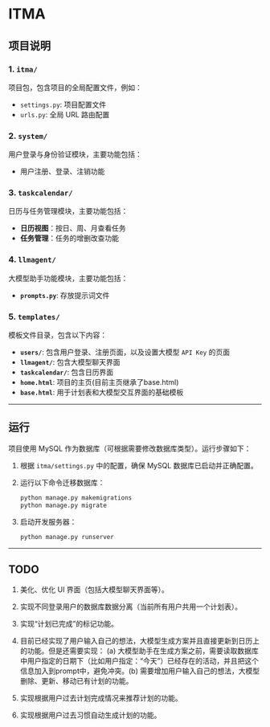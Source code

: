 # ITMA

## 项目说明

### 1. `itma/`
项目包，包含项目的全局配置文件，例如：
- `settings.py`: 项目配置文件
- `urls.py`: 全局 URL 路由配置

### 2. `system/`
用户登录与身份验证模块，主要功能包括：
- 用户注册、登录、注销功能

### 3. `taskcalendar/`
日历与任务管理模块，主要功能包括：
- **日历视图**：按日、周、月查看任务
- **任务管理**：任务的增删改查功能

### 4. `llmagent/`
大模型助手功能模块，主要功能包括：
- **`prompts.py`**: 存放提示词文件

### 5. `templates/`
模板文件目录，包含以下内容：
- **`users/`**: 包含用户登录、注册页面，以及设置大模型 `API Key` 的页面
- **`llmagent/`**: 包含大模型聊天界面
- **`taskcalendar/`**: 包含日历界面
- **`home.html`**: 项目的主页(目前主页继承了base.html)
- **`base.html`**: 用于计划表和大模型交互界面的基础模板

---

## 运行

项目使用 MySQL 作为数据库（可根据需要修改数据库类型）。运行步骤如下：

1. 根据 `itma/settings.py` 中的配置，确保 MySQL 数据库已启动并正确配置。
2. 运行以下命令迁移数据库：

   ```bash
   python manage.py makemigrations
   python manage.py migrate
   ```
3. 启动开发服务器：
   ```bash
   python manage.py runserver
   ```

---

## TODO

1. 美化、优化 UI 界面（包括大模型聊天界面等）。
2. 实现不同登录用户的数据库数据分离（当前所有用户共用一个计划表）。
3. 实现“计划已完成”的标记功能。
4. 目前已经实现了用户输入自己的想法，大模型生成方案并且直接更新到日历上的功能。但是还需要实现：
(a) 大模型助手在生成方案之前，需要读取数据库中用户指定的日期下（比如用户指定：“今天”）已经存在的活动，并且把这个信息加入到prompt中，避免冲突。(b) 需要增加用户输入自己的想法，大模型删除、更新、移动已有计划的功能。

5. 实现根据用户过去计划完成情况来推荐计划的功能。
6. 实现根据用户过去习惯自动生成计划的功能。
